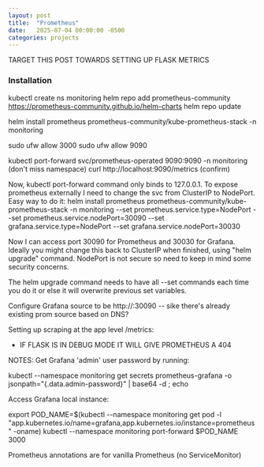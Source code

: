 ```yaml
---
layout: post
title:  "Prometheus"
date:   2025-07-04 00:00:00 -0500
categories: projects
---
```

TARGET THIS POST TOWARDS SETTING UP FLASK METRICS<!--break-->

### **Installation**

kubectl create ns monitoring
helm repo add prometheus-community https://prometheus-community.github.io/helm-charts
helm repo update

helm install prometheus prometheus-community/kube-prometheus-stack -n monitoring

sudo ufw allow 3000
sudo ufw allow 9090

kubectl port-forward svc/prometheus-operated 9090:9090 -n monitoring (don't miss namespace)
curl http://localhost:9090/metrics (confirm)

Now, kubectl port-forward command only binds to 127.0.0.1. To expose prometheus externally I need to change the svc from ClusterIP to NodePort. Easy way to do it: 
helm install prometheus prometheus-community/kube-prometheus-stack -n monitoring --set prometheus.service.type=NodePort --set prometheus.service.nodePort=30090 --set grafana.service.type=NodePort --set grafana.service.nodePort=30030

Now I can access port 30090 for Prometheus and 30030 for Grafana. Ideally you might change this back to ClusterIP when finished, using "helm upgrade" command. NodePort is not secure so need to keep in mind some security concerns. 

The helm upgrade command needs to have all --set commands each time you do it or else it will overwrite previous set variables. 

Configure Grafana source to be http://<node IP>:30090 -- sike there's already existing prom source based on DNS?

Setting up scraping at the app level /metrics:
  - IF FLASK IS IN DEBUG MODE IT WILL GIVE PROMETHEUS A 404

NOTES:
Get Grafana 'admin' user password by running:

  kubectl --namespace monitoring get secrets prometheus-grafana -o jsonpath="{.data.admin-password}" | base64 -d ; echo

Access Grafana local instance:

  export POD_NAME=$(kubectl --namespace monitoring get pod -l "app.kubernetes.io/name=grafana,app.kubernetes.io/instance=prometheus" -oname)
  kubectl --namespace monitoring port-forward $POD_NAME 3000

Prometheus annotations are for vanilla Prometheus (no ServiceMonitor)

